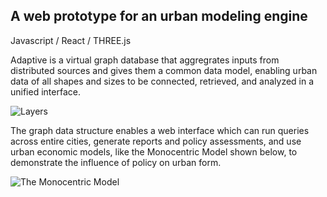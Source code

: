 ## A web prototype for an urban modeling engine

Javascript / React / THREE.js

Adaptive is a virtual graph database that aggregrates inputs from distributed sources and gives them a common data model, enabling urban data of all shapes and sizes to be connected, retrieved, and analyzed in a unified interface.

![Layers](/../media/gif/layers.gif?raw=true "Layers")

The graph data structure enables a web interface which can run queries across entire cities, generate reports and policy assessments, and use urban economic models, like the Monocentric Model shown below, to demonstrate the influence of policy on urban form.

![The Monocentric Model](/../media/gif/mono.gif?raw=true "The Monocentric Model")
